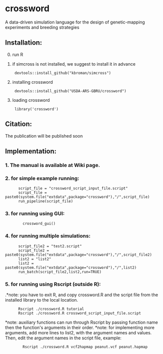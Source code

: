 # crossword
A data-driven simulation language for the design of genetic-mapping experiments and breeding strategies

## Installation:
0. run R 
1. if simcross is not installed, we suggest to install it in advance
    
        devtools::install_github("kbroman/simcross")

2. installing crossword          
    
        devtools::install_github("USDA-ARS-GBRU/crossword")

3. loading crossword

        library('crossword')

## Citation: 
The publication will be published soon

## Implementation:

### 1. The manual is available at Wiki page.

### 2. for simple example running:
  
          script_file = "crossword_script_input_file.script"
          script_file = paste0(system.file("extdata",package="crossword"),"/",script_file)
          run_pipeline(script_file)
  
### 3. for running using GUI:
            
            crossword_gui()
            
### 4. for running multiple simulations:

          script_file2 = "test2.script"
          script_file2 = paste0(system.file("extdata",package="crossword"),"/",script_file2)
          list2 = "list2"
          list2 = paste0(system.file("extdata",package="crossword"),"/",list2)
          run_batch(script_file2,list2,run=TRUE)

### 5. for running using Rscript (outside R):
.*note: you have to exit R, and copy crossword.R and the script file from the installed library to the local location.
          
          Rscript ./crossword.R tutorial
          Rscript ./crossword.R crossword_script_input_file.script
*note: auxiliary functions can run through Rscript by passing function name then the function's arguments in their order.
*note: for implementing more arguments, add more lines to list2, with the argument names and values. Then, edit the argument names in the script file, example:
            
            Rscript ./crossword.R vcf2hapmap peanut.vcf peanut.hapmap
